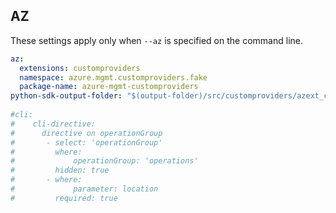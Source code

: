 ## AZ

These settings apply only when `--az` is specified on the command line.

``` yaml $(az)
az:
  extensions: customproviders
  namespace: azure.mgmt.customproviders.fake
  package-name: azure-mgmt-customproviders
python-sdk-output-folder: "$(output-folder)/src/customproviders/azext_customproviders/vendored_sdks/customproviders"
  
#cli:
#    cli-directive:
#      directive on operationGroup
#       - select: 'operationGroup'
#         where:
#             operationGroup: 'operations'
#         hidden: true
#       - where:
#             parameter: location
#         required: true

```
